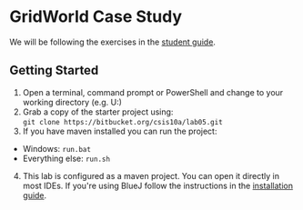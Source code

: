 # GridWorld Case Study

We will be following the exercises in the [student guide](http://www.collegeboard.com/prod_downloads/student/testing/ap/compsci_a/ap07_gridworld_studmanual_appends_v3.pdf).

## Getting Started

1. Open a terminal, command prompt or PowerShell and change to your working directory (e.g. U:)
2. Grab a copy of the starter project using:  
`git clone https://bitbucket.org/csis10a/lab05.git`
3. If you have maven installed you can run the project:
- Windows: `run.bat`
- Everything else: `run.sh`
4. This lab is configured as a maven project. You can open it directly in most IDEs. If you're using BlueJ follow the instructions in the  [installation guide](http://www.collegeboard.com/prod_downloads/student/testing/ap/compsci_a/ap07_gridworld_installation_guide.pdf). 